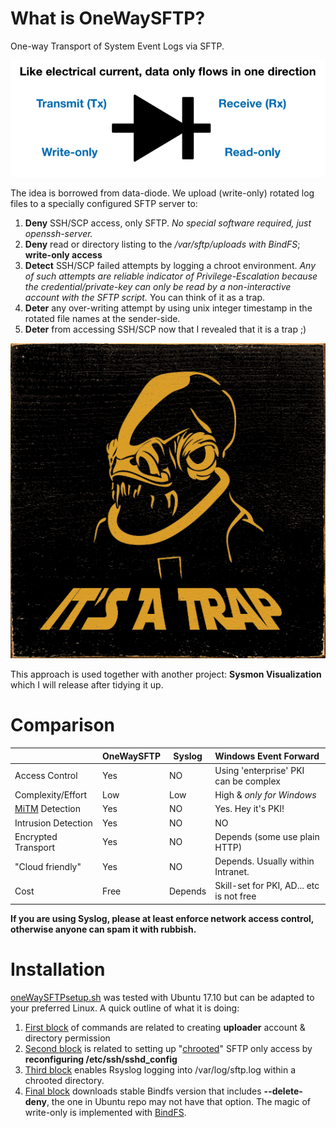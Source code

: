 # What is OneWaySFTP?
One-way Transport of System Event Logs via SFTP. 

![diode](img/diode.png)

The idea is borrowed from data-diode. We upload (write-only) rotated log files to a specially configured SFTP server to:

1. **Deny** SSH/SCP access, only SFTP. *No special software required, just openssh-server.*
2. **Deny** read or directory listing to the */var/sftp/uploads with BindFS*; **write-only access**
3. **Detect** SSH/SCP failed attempts by logging a chroot environment. *Any of such attempts are reliable indicator of Privilege-Escalation because the credential/private-key can only be read by a non-interactive account with the SFTP script.* You can think of it as a trap.
4. **Deter** any over-writing attempt by using unix integer timestamp in the rotated file names at the sender-side. 
5. **Deter** from accessing SSH/SCP now that I revealed that it is a trap ;)

![funny-sign-it-s-a-trap-image-of-admiral-ackbar-1.gif](img/funny-sign-it-s-a-trap-image-of-admiral-ackbar-1.gif.jpeg)

This approach is used together with another project: **Sysmon Visualization** which I will release after tidying it up.

# Comparison

|                                                              | OneWaySFTP | Syslog  | Windows Event Forward                    |
| ------------------------------------------------------------ | ---------- | ------- | :--------------------------------------- |
| Access Control                                               | Yes        | NO      | Using 'enterprise' PKI can be complex    |
| Complexity/Effort                                            | Low        | Low     | High & *only for Windows*                |
| [MiTM](https://en.wikipedia.org/wiki/Man-in-the-middle_attack) Detection | Yes        | NO      | Yes. Hey it's PKI!                       |
| Intrusion Detection                                          | Yes        | NO      | NO                                       |
| Encrypted Transport                                          | Yes        | NO      | Depends (some use plain HTTP)            |
| "Cloud friendly"                                             | Yes        | NO      | Depends. Usually within Intranet.        |
| Cost                                                         | Free       | Depends | Skill-set for PKI, AD... etc is not free |

**If you are using Syslog, please at least enforce network access control, otherwise anyone can spam it with rubbish.**

# Installation

[oneWaySFTPsetup.sh](https://github.com/jymcheong/OneWaySFTP/blob/master/oneWaySFTPsetup.sh) was tested with Ubuntu 17.10 but can be adapted to your preferred Linux. A quick outline of what it is doing:

1. [First block](https://github.com/jymcheong/OneWaySFTP/blob/58142c5ab4c933829af0bc86fda954364d98b4eb/oneWaySFTPsetup.sh#L3) of commands are related to creating **uploader** account & directory permission
2. [Second block](https://github.com/jymcheong/OneWaySFTP/blob/58142c5ab4c933829af0bc86fda954364d98b4eb/oneWaySFTPsetup.sh#L10) is related to setting up "[chrooted](https://en.wikipedia.org/wiki/Chroot)" SFTP only access by **reconfiguring /etc/ssh/sshd_config** 
3. [Third block](https://github.com/jymcheong/OneWaySFTP/blob/58142c5ab4c933829af0bc86fda954364d98b4eb/oneWaySFTPsetup.sh#L28) enables Rsyslog logging into /var/log/sftp.log within a chrooted directory.
4. [Final block](https://github.com/jymcheong/OneWaySFTP/blob/58142c5ab4c933829af0bc86fda954364d98b4eb/oneWaySFTPsetup.sh#L36) downloads stable Bindfs version that includes **--delete-deny**, the one in Ubuntu repo may not have that option. The magic of write-only is implemented with [BindFS](https://bindfs.org).